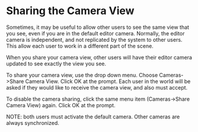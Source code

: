 # Sharing the Camera View

Sometimes, it may be useful to allow other users to see the same view that you see, even if you are in the default editor camera. Normally, the editor camera is independent, and not replicated by the system to other users. This allow each user to work in a different part of the scene. 

When you share your camera view, other users will have their editor camera updated to see exactly the view you see. 

To share your camera view, use the drop down menu. Choose Cameras->Share Camera View. Click OK at the prompt. Each user in the world will be asked if they would like to receive the camera view, and also must accept. 

To disable the camera sharing, click the same menu item (Cameras->Share Camera View) again. Click OK at the prompt. 

NOTE: both users must activate the default camera. Other cameras are always synchronized. 
